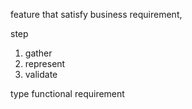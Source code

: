 
feature that satisfy business requirement,

step 
1. gather
2. represent
3. validate

type
functional requirement